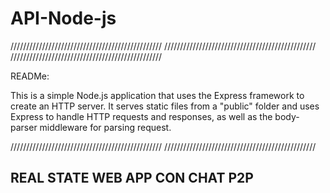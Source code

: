 # API-Node-js

////////////////////////////////////////////////
////////////////////////////////////////////////
////////////////////////////////////////////////


READMe:  

This is a simple Node.js application that uses the Express framework to create an HTTP server. It serves static files from a "public" folder and uses Express to handle HTTP requests and responses, as well as the body-parser middleware for parsing request.


////////////////////////////////////////////////
////////////////////////////////////////////////

## REAL STATE WEB APP CON CHAT P2P
